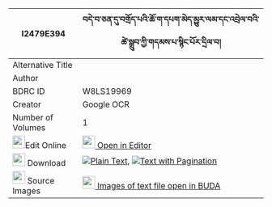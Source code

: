 |I2479E394|བདེ་བ་ཅན་དུ་བགྲོད་པའི་ཆོ་ག་དཔག་མེད་མྱུར་ལམ་དང་འབྲེལ་བའི་ཚེ་སྒྲུབ་ཀྱི་གདམས་པ་སྙིང་པོར་དྲིལ་བ། 
| --- | --- 
|Alternative Title |
|Author | 
|BDRC ID | W8LS19969
|Creator | Google OCR
|Number of Volumes| 1
|<img width="25" src="https://img.icons8.com/color/25/000000/edit-property.png">Edit Online| [<img width="25" src="https://avatars.githubusercontent.com/u/45091458?s=200&v=4"> Open in Editor](http://editor.openpecha.org/I2479E394)
|<img width="25" src="https://img.icons8.com/fluent/48/000000/download-2.png"/>  Download | [![](https://img.icons8.com/color/20/000000/txt.png)Plain Text](https://github.com/Openpecha/I2479E394/releases/download/v1/dewa_chen_du_dropa_i_choga_pak_plain_I2479E394.zip), [![](https://img.icons8.com/color/20/000000/txt.png)Text with Pagination](https://github.com/Openpecha/I2479E394/releases/download/v1/dewa_chen_du_dropa_i_choga_pak_pages_I2479E394.zip)
|<img width="25" src="https://img.icons8.com/plasticine/100/000000/pictures-folder.png"/>  Source Images | [<img width="25" src="https://library.bdrc.io/icons/BUDA-small.svg"> Images of text file open in BUDA](https://library.bdrc.io/show/bdr:W8LS19969)